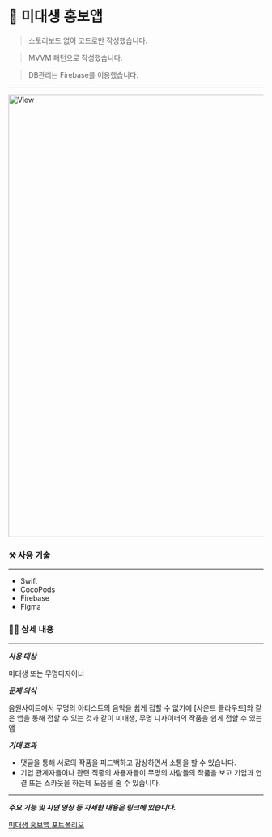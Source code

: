 # 🎨 미대생 홍보앱

> 스토리보드 없이 코드로만 작성했습니다.

> MVVM 패턴으로 작성했습니다.

> DB관리는 Firebase를 이용했습니다.

---

<img width="875" alt="View" src="https://user-images.githubusercontent.com/74236080/127725022-90b0a5e4-dac3-441f-914e-e4c32bc7ecb1.png">

### ⚒  사용 기술
---
- Swift
- CocoPods
- Firebase
- Figma

### 💁‍♂️  상세 내용
---
***사용 대상***

미대생 또는 무명디자이너

***문제 의식***

음원사이트에서 무명의 아티스트의 음악을 쉽게 접할 수 없기에 [사운드 클라우드]와 같은 앱을 통해 접할 수 있는 것과 같이 미대생, 무명 디자이너의 작품을 쉽게 접할 수 있는 앱

***기대 효과***

- 댓글을 통해 서로의 작품을 피드백하고 감상하면서 소통을 할 수 있습니다.
- 기업 관계자들이나 관련 직종의 사용자들이 무명의 사람들의 작품을 보고 기업과 연결 또는 스카웃을 하는데 도움을 줄 수 있습니다.

---

***주요 기능 및 시연 영상 등 자세한 내용은 링크에 있습니다.***

[미대생 홍보앱 포트폴리오](https://www.notion.so/dfff8b5b6d994661b75e4c7482b14eed)
